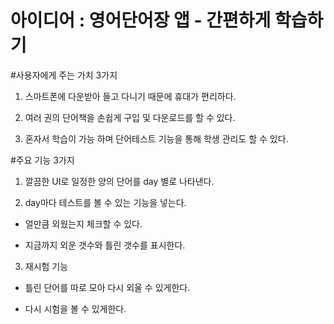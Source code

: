 ﻿아이디어 : 영어단어장 앱 - 간편하게 학습하기
============================================

#사용자에게 주는 가치 3가지

1. 스마트폰에 다운받아 들고 다니기 때문에 휴대가 편리하다.

2. 여러 권의 단어책을 손쉽게 구입 및 다운로드를 할 수 있다.

3. 혼자서 학습이 가능 하며 단어테스트 기능을 통해 학생 관리도 할 수 있다.

#주요 기능 3가지

1. 깔끔한 UI로 일정한 양의 단어를 day 별로 나타낸다.

2. day마다 테스트를 볼 수 있는 기능을 넣는다.

- 얼만큼 외웠는지 체크할 수 있다.

- 지금까지 외운 갯수와 틀린 갯수를 표시한다.

3. 재시험 기능

- 틀린 단어를 따로 모아 다시 외울 수 있게한다.

- 다시 시험을 볼 수 있게한다.
